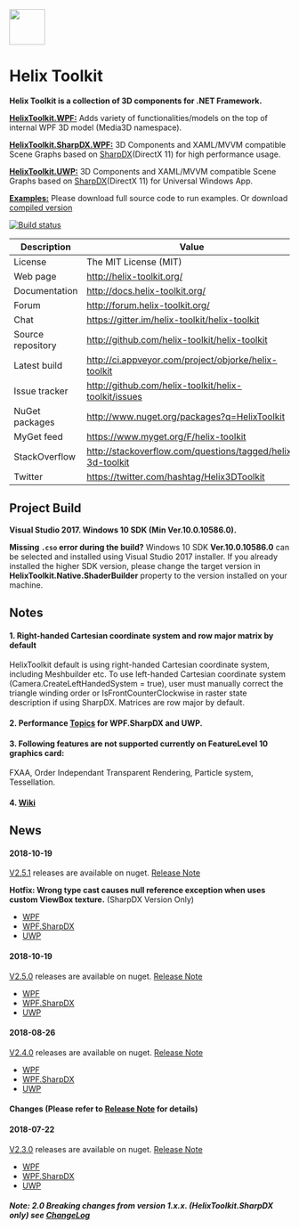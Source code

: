 <img src='https://avatars3.githubusercontent.com/u/8432523?s=200&v=4' width='64' />

# Helix Toolkit

**Helix Toolkit is a collection of 3D components for .NET Framework.**

[**HelixToolkit.WPF:**](https://github.com/helix-toolkit/helix-toolkit/tree/develop/Source/HelixToolkit.Wpf) 
Adds variety of functionalities/models on the top of internal WPF 3D model (Media3D namespace). 

[**HelixToolkit.SharpDX.WPF:**](https://github.com/helix-toolkit/helix-toolkit/tree/develop/Source/HelixToolkit.Wpf.SharpDX) 
3D Components and XAML/MVVM compatible Scene Graphs based on [SharpDX](https://github.com/sharpdx/SharpDX)(DirectX 11) for high performance usage.

[**HelixToolkit.UWP:**](https://github.com/helix-toolkit/helix-toolkit/tree/develop/Source/HelixToolkit.UWP) 
3D Components and XAML/MVVM compatible Scene Graphs based on [SharpDX](https://github.com/sharpdx/SharpDX)(DirectX 11) for Universal Windows App.

[**Examples:**](https://github.com/helix-toolkit/helix-toolkit/tree/develop/Source/Examples)
Please download full source code to run examples. Or download [compiled version](https://ci.appveyor.com/project/objorke/helix-toolkit/branch/develop/artifacts)

[![Build status](https://ci.appveyor.com/api/projects/status/tmqafdk9p7o98gw7?svg=true)](https://ci.appveyor.com/project/objorke/helix-toolkit)

Description         | Value
--------------------|-----------------------
License             | The MIT License (MIT)
Web page            | http://helix-toolkit.org/
Documentation       | http://docs.helix-toolkit.org/
Forum               | http://forum.helix-toolkit.org/
Chat                | https://gitter.im/helix-toolkit/helix-toolkit
Source repository   | http://github.com/helix-toolkit/helix-toolkit
Latest build        | http://ci.appveyor.com/project/objorke/helix-toolkit
Issue tracker       | http://github.com/helix-toolkit/helix-toolkit/issues
NuGet packages      | http://www.nuget.org/packages?q=HelixToolkit
MyGet feed          | https://www.myget.org/F/helix-toolkit
StackOverflow       | http://stackoverflow.com/questions/tagged/helix-3d-toolkit
Twitter             | https://twitter.com/hashtag/Helix3DToolkit

## Project Build

**Visual Studio 2017. Windows 10 SDK (Min Ver.10.0.10586.0).**

**Missing `.cso` error during the build?** Windows 10 SDK **Ver.10.0.10586.0** can be selected and installed using Visual Studio 2017 installer. If you already installed the higher SDK version, please change the target version in **HelixToolkit.Native.ShaderBuilder** property to the version installed on your machine.

## Notes

#### 1. Right-handed Cartesian coordinate system and row major matrix by default
HelixToolkit default is using right-handed Cartesian coordinate system, including Meshbuilder etc. To use left-handed Cartesian coordinate system (Camera.CreateLeftHandedSystem = true), user must manually correct the triangle winding order or IsFrontCounterClockwise in raster state description if using SharpDX. Matrices are row major by default.

#### 2. Performance [Topics](https://github.com/helix-toolkit/helix-toolkit/wiki/Tips-on-performance-optimization-(WPF.SharpDX-and-UWP)) for WPF.SharpDX and UWP.

#### 3. Following features are not supported currently on FeatureLevel 10 graphics card:
FXAA, Order Independant Transparent Rendering, Particle system, Tessellation.

#### 4. [Wiki](https://github.com/helix-toolkit/helix-toolkit/wiki)

## News

#### 2018-10-19
[V2.5.1](https://github.com/helix-toolkit/helix-toolkit/tree/hotfix/2.5.0) releases are available on nuget. [Release Note](https://github.com/helix-toolkit/helix-toolkit/blob/master/CHANGELOG.md)

**Hotfix: Wrong type cast causes null reference exception when uses custom ViewBox texture.** (SharpDX Version Only)
- [WPF](https://www.nuget.org/packages/HelixToolkit.Wpf/2.5.1)
- [WPF.SharpDX](https://www.nuget.org/packages/HelixToolkit.Wpf.SharpDX/2.5.1)
- [UWP](https://www.nuget.org/packages/HelixToolkit.UWP/2.5.1)


#### 2018-10-19
[V2.5.0](https://github.com/helix-toolkit/helix-toolkit/tree/release/2.5.0) releases are available on nuget. [Release Note](https://github.com/helix-toolkit/helix-toolkit/blob/master/CHANGELOG.md)
- [WPF](https://www.nuget.org/packages/HelixToolkit.Wpf/2.5.0)
- [WPF.SharpDX](https://www.nuget.org/packages/HelixToolkit.Wpf.SharpDX/2.5.0)
- [UWP](https://www.nuget.org/packages/HelixToolkit.UWP/2.5.0)

#### 2018-08-26
[V2.4.0](https://github.com/helix-toolkit/helix-toolkit/tree/release/2.4.0) releases are available on nuget. [Release Note](https://github.com/helix-toolkit/helix-toolkit/blob/master/CHANGELOG.md)
- [WPF](https://www.nuget.org/packages/HelixToolkit.Wpf/2.4.0)
- [WPF.SharpDX](https://www.nuget.org/packages/HelixToolkit.Wpf.SharpDX/2.4.0)
- [UWP](https://www.nuget.org/packages/HelixToolkit.UWP/2.4.0)

#### Changes (Please refer to [Release Note](https://github.com/helix-toolkit/helix-toolkit/blob/master/CHANGELOG.md) for details)

#### 2018-07-22
[V2.3.0](https://github.com/helix-toolkit/helix-toolkit/tree/release/2.3.0) releases are available on nuget. [Release Note](https://github.com/helix-toolkit/helix-toolkit/blob/master/CHANGELOG.md)
- [WPF](https://www.nuget.org/packages/HelixToolkit.Wpf/2.3.0)
- [WPF.SharpDX](https://www.nuget.org/packages/HelixToolkit.Wpf.SharpDX/2.3.0)
- [UWP](https://www.nuget.org/packages/HelixToolkit.UWP/2.3.0)

##### Note: 2.0 Breaking changes from version 1.x.x. (HelixToolkit.SharpDX only) see [ChangeLog](https://github.com/helix-toolkit/helix-toolkit/blob/develop/CHANGELOG.md)
